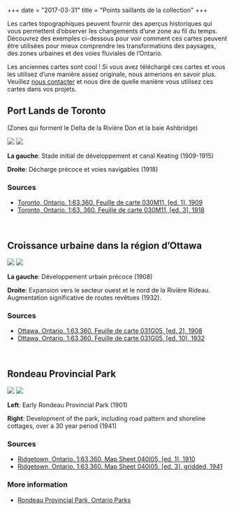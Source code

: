 +++
date = "2017-03-31"
title = "Points saillants de la collection"
+++

Les cartes topographiques peuvent fournir des aperçus historiques qui vous permettent d’observer les changements d’une zone au fil du temps. Découvrez des exemples ci-dessous pour voir comment ces cartes peuvent être utilisées pour mieux comprendre les transformations des paysages, des zones urbaines et des voies fluviales de l’Ontario.

Les anciennes cartes sont cool ! Si vous avez téléchargé ces cartes et vous les utilisez d’une manière assez originale, nous aimerions en savoir plus. Veuillez [nous contacter](../contact)  et nous dire de quelle manière vous utilisez ces cartes dans vos projets.

## Port Lands de Toronto

(Zones qui forment le Delta de la Rivière Don et la baie Ashbridge)

<div class="juxtapose">
    <img src="../../img/highlights/030M11_1909.jpg" data-label="1909" />
    <img src="../../img/highlights/030M11_1918.jpg" data-label="1918" />
</div>

<div class="row slider-description">
	<p class="col-md-6"><strong>La gauche</strong>: Stade initial de développement et canal Keating (1909-1915)</p>
	<p class="col-md-6"><strong>Droite</strong>: Décharge précoce et voies navigables (1918)</p>
</div>

### Sources

- [Toronto, Ontario. 1:63,360. Feuille de carte 030M11, [ed. 1], 1909](http://geo.scholarsportal.info/#r/details/_uri@=HTDP63360K030M11_1909TIFF&_add:true)
- [Toronto, Ontario. 1:63, 360. Feuille de carte 030M11, [ed. 3], 1918](http://geo.scholarsportal.info/#r/details/_uri@=HTDP63360K030M11_1918TIFF&_add:true)

<br>

## Croissance urbaine dans la région d’Ottawa

<div class="juxtapose">
    <img src="../../img/highlights/031G05_1908.jpg" data-label="1908" />
    <img src="../../img/highlights/031G05_1932.jpg" data-label="1932" />
</div>

<div class="row slider-description">
	<p class="col-md-6"><strong>La gauche</strong>: Développement urbain précoce (1908)</p>
	<p class="col-md-6"><strong>Droite</strong>: Expansion vers le secteur ouest et le nord de la Rivière Rideau. Augmentation significative de routes revêtues (1932).</p>
</div>

### Sources

- [Ottawa, Ontario. 1:63,360. Feuille de carte 031G05, [ed. 2], 1908](http://geo.scholarsportal.info/#r/details/_uri@=HTDP63360K031G05_1908TIFF&_add:true)
- [Ottawa, Ontario. 1:63,360. Feuille de carte 031G05, [ed. 10], 1932](http://geo.scholarsportal.info/#r/details/_uri@=HTDP63360K031G05_1932TIFF&_add:true)

<br>

## Rondeau Provincial Park

<div class="juxtapose">
	<img src="../img/highlights/HTDP63360K040I05_1910TIFF.jpg" data-label="1901" />
    <img src="../img/highlights/HTDP63360K040I05_1941_MBTIFF.jpg" data-label="1941" />
</div>

<div class="row slider-description">
	<p class="col-md-6"><strong>Left</strong>: Early Rondeau Provincial Park (1901)</p>
	<p class="col-md-6"><strong>Right</strong>: Development of the park, including road pattern and shoreline cottages, over a 30 year period (1941)</p>
</div>

### Sources

- [Ridgetown, Ontario. 1:63,360. Map Sheet 040I05, [ed. 1], 1910](http://geo.scholarsportal.info/#r/details/_uri@=HTDP63360K040I05_1910TIFF&_add:true)
- [Ridgetown, Ontario. 1:63,360. Map Sheet 040I05, [ed. 3], gridded, 1941](http://geo.scholarsportal.info/#r/details/_uri@=HTDP63360K040I05_1941_MBTIFF&_add:true)

### More information

- [Rondeau Provincial Park, Ontario Parks](https://www.ontarioparks.com/park/rondeau)

<script src="../../js/juxtapose.js"></script>